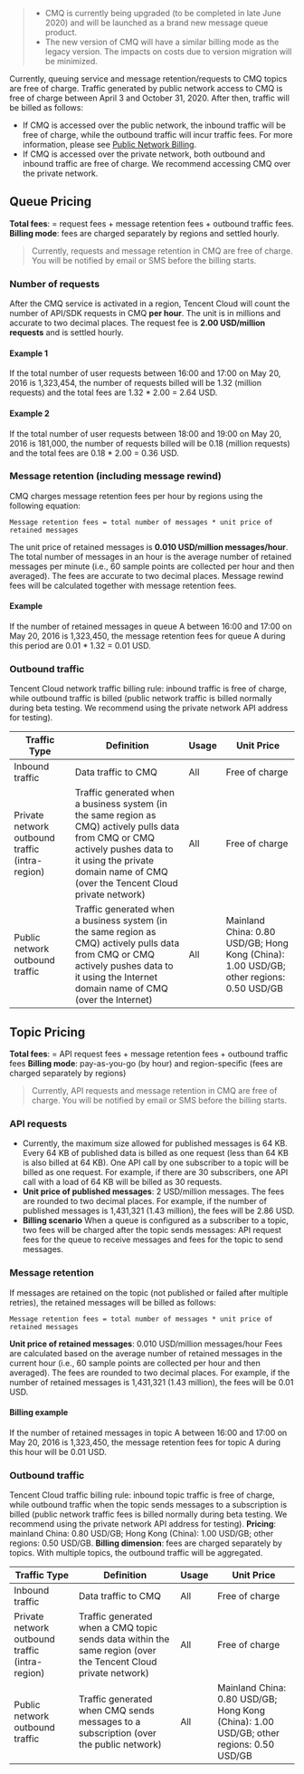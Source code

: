 >
>- CMQ is currently being upgraded (to be completed in late June 2020) and will be launched as a brand new message queue product.
>- The new version of CMQ will have a similar billing mode as the legacy version. The impacts on costs due to version migration will be minimized.

Currently, queuing service and message retention/requests to CMQ topics are free of charge.
Traffic generated by public network access to CMQ is free of charge between April 3 and October 31, 2020. After then, traffic will be billed as follows:
- If CMQ is accessed over the public network, the inbound traffic will be free of charge, while the outbound traffic will incur traffic fees. For more information, please see [Public Network Billing](https://intl.cloud.tencent.com/document/product/213/10578).
- If CMQ is accessed over the private network, both outbound and inbound traffic are free of charge. We recommend accessing CMQ over the private network.
 
## Queue Pricing
**Total fees**: = request fees + message retention fees + outbound traffic fees.
**Billing mode**: fees are charged separately by regions and settled hourly.

>Currently, requests and message retention in CMQ are free of charge. You will be notified by email or SMS before the billing starts.


### Number of requests
After the CMQ service is activated in a region, Tencent Cloud will count the number of API/SDK requests in CMQ **per hour**. The unit is in millions and accurate to two decimal places. The request fee is **2.00 USD/million requests** and is settled hourly.

#### Example 1
If the total number of user requests between 16:00 and 17:00 on May 20, 2016 is 1,323,454, the number of requests billed will be 1.32 (million requests) and the total fees are 1.32 * 2.00 = 2.64 USD.
#### Example 2
If the total number of user requests between 18:00 and 19:00 on May 20, 2016 is 181,000, the number of requests billed will be 0.18 (million requests) and the total fees are 0.18 * 2.00 = 0.36 USD.

### Message retention (including message rewind)
CMQ charges message retention fees per hour by regions using the following equation:
```
Message retention fees = total number of messages * unit price of retained messages
```
The unit price of retained messages is **0.010 USD/million messages/hour**. The total number of messages in an hour is the average number of retained messages per minute (i.e., 60 sample points are collected per hour and then averaged). The fees are accurate to two decimal places. Message rewind fees will be calculated together with message retention fees.

#### Example
If the number of retained messages in queue A between 16:00 and 17:00 on May 20, 2016 is 1,323,450, the message retention fees for queue A during this period are 0.01 * 1.32 = 0.01 USD.

### Outbound traffic
Tencent Cloud network traffic billing rule: inbound traffic is free of charge, while outbound traffic is billed (public network traffic is billed normally during beta testing. We recommend using the private network API address for testing).

| Traffic Type | Definition | Usage | Unit Price |
|---------|---------|---------|---------|
| Inbound traffic | Data traffic to CMQ | All | Free of charge |
| Private network outbound traffic (intra-region) | Traffic generated when a business system (in the same region as CMQ) actively pulls data from CMQ or CMQ actively pushes data to it using the private domain name of CMQ (over the Tencent Cloud private network) | All | Free of charge |
| Public network outbound traffic | Traffic generated when a business system (in the same region as CMQ) actively pulls data from CMQ or CMQ actively pushes data to it using the Internet domain name of CMQ (over the Internet) | All | Mainland China: 0.80 USD/GB; Hong Kong (China): 1.00 USD/GB; other regions: 0.50 USD/GB |

## Topic Pricing
**Total fees**: = API request fees + message retention fees + outbound traffic fees
**Billing mode**: pay-as-you-go (by hour) and region-specific (fees are charged separately by regions)
> Currently, API requests and message retention in CMQ are free of charge. You will be notified by email or SMS before the billing starts.


### API requests
- Currently, the maximum size allowed for published messages is 64 KB. Every 64 KB of published data is billed as one request (less than 64 KB is also billed at 64 KB). One API call by one subscriber to a topic will be billed as one request. For example, if there are 30 subscribers, one API call with a load of 64 KB will be billed as 30 requests.
- **Unit price of published messages**: 2 USD/million messages.
The fees are rounded to two decimal places. For example, if the number of published messages is 1,431,321 (1.43 million), the fees will be 2.86 USD.
- **Billing scenario**
When a queue is configured as a subscriber to a topic, two fees will be charged after the topic sends messages: API request fees for the queue to receive messages and fees for the topic to send messages.

### Message retention
If messages are retained on the topic (not published or failed after multiple retries), the retained messages will be billed as follows:
```
Message retention fees = total number of messages * unit price of retained messages
```
**Unit price of retained messages**: 0.010 USD/million messages/hour
Fees are calculated based on the average number of retained messages in the current hour (i.e., 60 sample points are collected per hour and then averaged).
The fees are rounded to two decimal places. For example, if the number of retained messages is 1,431,321 (1.43 million), the fees will be 0.01 USD.


#### Billing example
If the number of retained messages in topic A between 16:00 and 17:00 on May 20, 2016 is 1,323,450, the message retention fees for topic A during this hour will be 0.01 USD.

### Outbound traffic
Tencent Cloud traffic billing rule: inbound topic traffic is free of charge, while outbound traffic when the topic sends messages to a subscription is billed (public network traffic fees is billed normally during beta testing. We recommend using the private network API address for testing).
**Pricing**: mainland China: 0.80 USD/GB; Hong Kong (China): 1.00 USD/GB; other regions: 0.50 USD/GB.
**Billing dimension**: fees are charged separately by topics. With multiple topics, the outbound traffic will be aggregated.

| Traffic Type | Definition | Usage | Unit Price |
|---------|---------|---------|---------|
| Inbound traffic 	| Data traffic to CMQ 	| All	 | Free of charge |
| Private network outbound traffic (intra-region) | Traffic generated when a CMQ topic sends data within the same region (over the Tencent Cloud private network) | All | Free of charge |
| Public network outbound traffic | Traffic generated when CMQ sends messages to a subscription (over the public network) | All | Mainland China: 0.80 USD/GB; Hong Kong (China): 1.00 USD/GB; other regions: 0.50 USD/GB |







